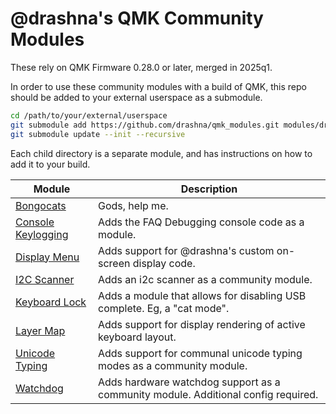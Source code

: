 # @drashna's QMK Community Modules

These rely on QMK Firmware 0.28.0 or later, merged in 2025q1.

In order to use these community modules with a build of QMK, this repo should be added to your external userspace as a submodule.

```sh
cd /path/to/your/external/userspace
git submodule add https://github.com/drashna/qmk_modules.git modules/drashna
git submodule update --init --recursive
```

Each child directory is a separate module, and has instructions on how to add it to your build.

| Module                                      | Description                                                                        |
|---------------------------------------------|------------------------------------------------------------------------------------|
| [Bongocats](./bongocats)                    | Gods, help me.                                                                     |
| [Console Keylogging](./console_keylogging/) | Adds the FAQ Debugging console code as a module.                                   |
| [Display Menu](./display_menu/)             | Adds support for @drashna's custom on-screen display code.                         |
| [I2C Scanner](./i2c_scanner/)               | Adds an i2c scanner as a community module.                                         |
| [Keyboard Lock](./keyboard_lock/)           | Adds a module that allows for disabling USB complete. Eg, a "cat mode".            |
| [Layer Map](./layer_map/)                   | Adds support for display rendering of active keyboard layout.                      |
| [Unicode Typing](./unicode_typing/)         | Adds support for communal unicode typing modes as a community module.              |
| [Watchdog](./watchdog/)                     | Adds hardware watchdog support as a community module.  Additional config required. |
